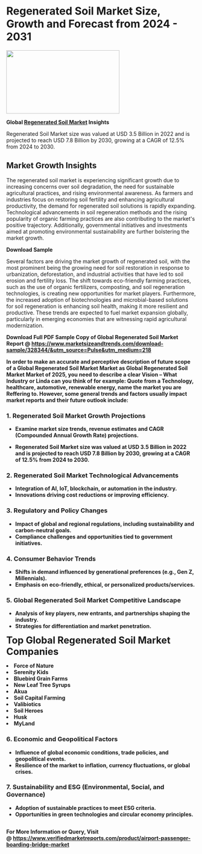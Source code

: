 <H1>Regenerated Soil Market Size, Growth and Forecast from 2024 - 2031</H1><img class="aligncenter size-medium wp-image-584254" src="https://thirdeyenews.in/wp-content/uploads/2024/09/Global-Market-Research-300x168.jpeg" alt="" width="300" height="168" /><p><strong>Global&nbsp;<a href="https://www.marketsizeandtrends.com/download-sample/328344/&amp;utm_source=Pulse&amp;utm_medium=218">Regenerated Soil Market</a> Insights</strong></p><p>Regenerated Soil Market size was valued at USD 3.5 Billion in 2022 and is projected to reach USD 7.8 Billion by 2030, growing at a CAGR of 12.5% from 2024 to 2030.</p><p><h2>Market Growth Insights</h2> <p>The regenerated soil market is experiencing significant growth due to increasing concerns over soil degradation, the need for sustainable agricultural practices, and rising environmental awareness. As farmers and industries focus on restoring soil fertility and enhancing agricultural productivity, the demand for regenerated soil solutions is rapidly expanding. Technological advancements in soil regeneration methods and the rising popularity of organic farming practices are also contributing to the market's positive trajectory. Additionally, governmental initiatives and investments aimed at promoting environmental sustainability are further bolstering the market growth.</p> <p><strong>Download Sample</strong></p> <p>Several factors are driving the market growth of regenerated soil, with the most prominent being the growing need for soil restoration in response to urbanization, deforestation, and industrial activities that have led to soil erosion and fertility loss. The shift towards eco-friendly farming practices, such as the use of organic fertilizers, composting, and soil regeneration technologies, is creating new opportunities for market players. Furthermore, the increased adoption of biotechnologies and microbial-based solutions for soil regeneration is enhancing soil health, making it more resilient and productive. These trends are expected to fuel market expansion globally, particularly in emerging economies that are witnessing rapid agricultural modernization.</p> <p><strong></p><p><span class=""><strong>Download Full PDF Sample Copy of Global Regenerated Soil Market Report</strong> @ <a href="https://www.marketsizeandtrends.com/download-sample/328344/&amp;utm_source=Pulse&amp;utm_medium=218" target="_blank">https://www.marketsizeandtrends.com/download-sample/328344/&amp;utm_source=Pulse&amp;utm_medium=218</a></span></p><p>In order to make an accurate and perceptive description of future scope of a Global&nbsp;Regenerated Soil Market Market as Global&nbsp;Regenerated Soil Market Market of 2025, you need to describe a clear Vision &ndash; What Industry or Linda can you think of for example: Quote from a Technology, healthcare, automotive, renewable energy, name the market you are Reffering to. However, some general trends and factors usually impact market reports and their future outlook include:</p><h3>1.&nbsp;<strong>Regenerated Soil Market Growth Projections</strong></h3><ul><li>Examine market size trends, revenue estimates and CAGR (Compounded Annual Growth Rate) projections.</li><li><p>Regenerated Soil Market size was valued at USD 3.5 Billion in 2022 and is projected to reach USD 7.8 Billion by 2030, growing at a CAGR of 12.5% from 2024 to 2030.</p></li></ul><h3>2.&nbsp;<strong>Regenerated Soil Market Technological Advancements</strong></h3><ul><li>Integration of AI, IoT, blockchain, or automation in the industry.</li><li>Innovations driving cost reductions or improving efficiency.</li></ul><h3>3.&nbsp;<strong>Regulatory and Policy Changes</strong></h3><ul><li>Impact of global and regional regulations, including sustainability and carbon-neutral goals.</li><li>Compliance challenges and opportunities tied to government initiatives.</li></ul><h3>4.&nbsp;<strong>Consumer Behavior Trends</strong></h3><ul><li>Shifts in demand influenced by generational preferences (e.g., Gen Z, Millennials).</li><li>Emphasis on eco-friendly, ethical, or personalized products/services.</li></ul><h3>5.&nbsp;<strong>Global Regenerated Soil Market Competitive Landscape</strong></h3><ul><li>Analysis of key players, new entrants, and partnerships shaping the industry.</li><li>Strategies for differentiation and market penetration.</li></ul><p data-pm-slice="1 1 []"><span style="color: inherit; font-family: inherit; font-size: 25px;">Top Global Regenerated Soil Market Companies</span></p><div class="" data-test-id=""><p><li>Force of Nature</li><li> Serenity Kids</li><li> Bluebird Grain Farms</li><li> New Leaf Tree Syrups</li><li> Akua</li><li> Soil Capital Farming</li><li> Valibiotics</li><li> Soil Heroes</li><li> Husk</li><li> MyLand</li></p></div><h3>6.&nbsp;<strong>Economic and Geopolitical Factors</strong></h3><ul><li>Influence of global economic conditions, trade policies, and geopolitical events.</li><li>Resilience of the market to inflation, currency fluctuations, or global crises.</li></ul><h3>7.&nbsp;<strong>Sustainability and ESG (Environmental, Social, and Governance)</strong></h3><ul><li>Adoption of sustainable practices to meet ESG criteria.</li><li>Opportunities in green technologies and circular economy principles.</li></ul><h2><strong style="font-size: 14px;">For More Information or Query, Visit @&nbsp;</strong><a style="background-color: #ffffff; font-size: 14px;" href="https://www.marketsizeandtrends.com/report/regenerated-soil-market/" target="_blank">https://www.verifiedmarketreports.com/product/airport-passenger-boarding-bridge-market</a></h2>
